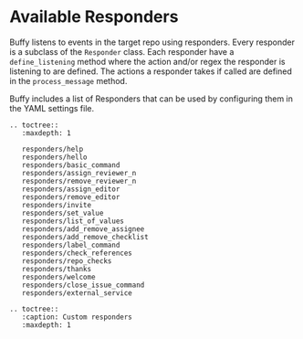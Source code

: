 Available Responders
====================

Buffy listens to events in the target repo using responders. Every responder is a subclass of the `Responder` class.
Each responder have a `define_listening` method where the action and/or regex the responder is listening to are defined.
The actions a responder takes if called are defined in the `process_message` method.

Buffy includes a list of Responders that can be used by configuring them in the YAML settings file.


```eval_rst
.. toctree::
   :maxdepth: 1

   responders/help
   responders/hello
   responders/basic_command
   responders/assign_reviewer_n
   responders/remove_reviewer_n
   responders/assign_editor
   responders/remove_editor
   responders/invite
   responders/set_value
   responders/list_of_values
   responders/add_remove_assignee
   responders/add_remove_checklist
   responders/label_command
   responders/check_references
   responders/repo_checks
   responders/thanks
   responders/welcome
   responders/close_issue_command
   responders/external_service
```

```eval_rst
.. toctree::
   :caption: Custom responders
   :maxdepth: 1

```
